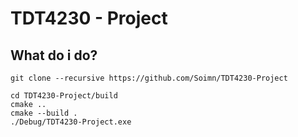 # TDT4230 - Project

## What do i do?
	git clone --recursive https://github.com/Soimn/TDT4230-Project

	cd TDT4230-Project/build
	cmake ..
	cmake --build .
	./Debug/TDT4230-Project.exe
